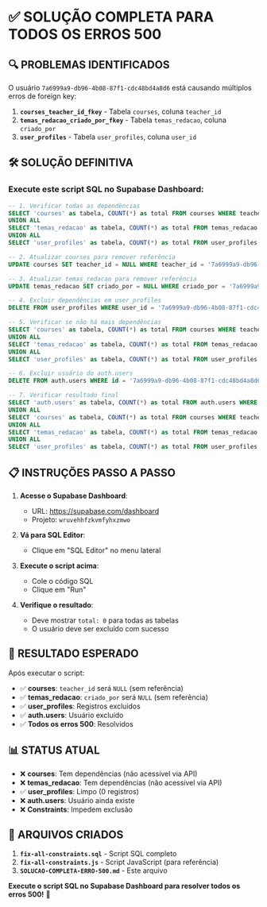 # ✅ SOLUÇÃO COMPLETA PARA TODOS OS ERROS 500

## 🔍 PROBLEMAS IDENTIFICADOS

O usuário `7a6999a9-db96-4b08-87f1-cdc48bd4a8d6` está causando múltiplos erros de foreign key:

1. **`courses_teacher_id_fkey`** - Tabela `courses`, coluna `teacher_id`
2. **`temas_redacao_criado_por_fkey`** - Tabela `temas_redacao`, coluna `criado_por`
3. **`user_profiles`** - Tabela `user_profiles`, coluna `user_id`

## 🛠️ SOLUÇÃO DEFINITIVA

### Execute este script SQL no Supabase Dashboard:

```sql
-- 1. Verificar todas as dependências
SELECT 'courses' as tabela, COUNT(*) as total FROM courses WHERE teacher_id = '7a6999a9-db96-4b08-87f1-cdc48bd4a8d6'
UNION ALL
SELECT 'temas_redacao' as tabela, COUNT(*) as total FROM temas_redacao WHERE criado_por = '7a6999a9-db96-4b08-87f1-cdc48bd4a8d6'
UNION ALL
SELECT 'user_profiles' as tabela, COUNT(*) as total FROM user_profiles WHERE user_id = '7a6999a9-db96-4b08-87f1-cdc48bd4a8d6';

-- 2. Atualizar courses para remover referência
UPDATE courses SET teacher_id = NULL WHERE teacher_id = '7a6999a9-db96-4b08-87f1-cdc48bd4a8d6';

-- 3. Atualizar temas_redacao para remover referência
UPDATE temas_redacao SET criado_por = NULL WHERE criado_por = '7a6999a9-db96-4b08-87f1-cdc48bd4a8d6';

-- 4. Excluir dependências em user_profiles
DELETE FROM user_profiles WHERE user_id = '7a6999a9-db96-4b08-87f1-cdc48bd4a8d6';

-- 5. Verificar se não há mais dependências
SELECT 'courses' as tabela, COUNT(*) as total FROM courses WHERE teacher_id = '7a6999a9-db96-4b08-87f1-cdc48bd4a8d6'
UNION ALL
SELECT 'temas_redacao' as tabela, COUNT(*) as total FROM temas_redacao WHERE criado_por = '7a6999a9-db96-4b08-87f1-cdc48bd4a8d6'
UNION ALL
SELECT 'user_profiles' as tabela, COUNT(*) as total FROM user_profiles WHERE user_id = '7a6999a9-db96-4b08-87f1-cdc48bd4a8d6';

-- 6. Excluir usuário do auth.users
DELETE FROM auth.users WHERE id = '7a6999a9-db96-4b08-87f1-cdc48bd4a8d6';

-- 7. Verificar resultado final
SELECT 'auth.users' as tabela, COUNT(*) as total FROM auth.users WHERE id = '7a6999a9-db96-4b08-87f1-cdc48bd4a8d6'
UNION ALL
SELECT 'courses' as tabela, COUNT(*) as total FROM courses WHERE teacher_id = '7a6999a9-db96-4b08-87f1-cdc48bd4a8d6'
UNION ALL
SELECT 'temas_redacao' as tabela, COUNT(*) as total FROM temas_redacao WHERE criado_por = '7a6999a9-db96-4b08-87f1-cdc48bd4a8d6'
UNION ALL
SELECT 'user_profiles' as tabela, COUNT(*) as total FROM user_profiles WHERE user_id = '7a6999a9-db96-4b08-87f1-cdc48bd4a8d6';
```

## 📋 INSTRUÇÕES PASSO A PASSO

1. **Acesse o Supabase Dashboard**:
   - URL: https://supabase.com/dashboard
   - Projeto: `wruvehhfzkvmfyhxzmwo`

2. **Vá para SQL Editor**:
   - Clique em "SQL Editor" no menu lateral

3. **Execute o script acima**:
   - Cole o código SQL
   - Clique em "Run"

4. **Verifique o resultado**:
   - Deve mostrar `total: 0` para todas as tabelas
   - O usuário deve ser excluído com sucesso

## 🎯 RESULTADO ESPERADO

Após executar o script:
- ✅ **courses**: `teacher_id` será `NULL` (sem referência)
- ✅ **temas_redacao**: `criado_por` será `NULL` (sem referência)
- ✅ **user_profiles**: Registros excluídos
- ✅ **auth.users**: Usuário excluído
- ✅ **Todos os erros 500**: Resolvidos

## 📊 STATUS ATUAL

- ❌ **courses**: Tem dependências (não acessível via API)
- ❌ **temas_redacao**: Tem dependências (não acessível via API)
- ✅ **user_profiles**: Limpo (0 registros)
- ❌ **auth.users**: Usuário ainda existe
- ❌ **Constraints**: Impedem exclusão

## 🚀 ARQUIVOS CRIADOS

1. **`fix-all-constraints.sql`** - Script SQL completo
2. **`fix-all-constraints.js`** - Script JavaScript (para referência)
3. **`SOLUCAO-COMPLETA-ERRO-500.md`** - Este arquivo

**Execute o script SQL no Supabase Dashboard para resolver todos os erros 500!** 🎉
